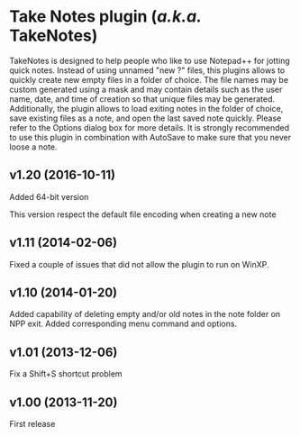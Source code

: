 # Take Notes plugin (*a.k.a.* TakeNotes)
TakeNotes is designed to help people who like to use Notepad++ for jotting quick notes. Instead of using unnamed "new ?" files, this plugins allows to quickly create new empty files in a folder of choice. The file names may be custom generated using a mask and may contain details such as the user name, date, and time of creation so that unique files may be generated. Additionally, the plugin allows to load exiting notes in the folder of choice, save existing files as a note, and open the last saved note quickly. Please refer to the Options dialog box for more details. It is strongly recommended to use this plugin in combination with AutoSave to make sure that you never loose a note.

## v1.20 (2016-10-11)
Added 64-bit version

This version respect the default file encoding when creating a new note

## v1.11 (2014-02-06)
Fixed a couple of issues that did not allow the plugin to run on WinXP.

## v1.10 (2014-01-20)
Added capability of deleting empty and/or old notes in the note folder on NPP exit. Added corresponding menu command and options.

## v1.01 (2013-12-06)
Fix a Shift+S shortcut problem

## v1.00 (2013-11-20)
First release